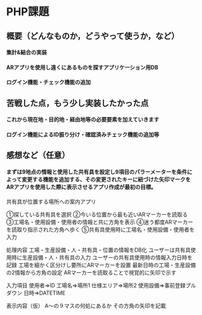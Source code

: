 # PHP課題

## 概要（どんなものか，どうやって使うか，など）
#### 集計&結合の実装<br>
#### ARアプリを使用し遠くにあるものを探すアプリケーション用DB<br>
#### ログイン機能・チェック機能の追加<br>

## 苦戦した点，もう少し実装したかった点
#### これから現在地・目的地・経由地等の必要要素を加えていきます<br>
#### ログイン機能によるID振り分け・確認済みチェック機能の追加等<br>

## 感想など（任意）
#### まずは9地点の情報と使用した共有具を設定し9項目のパラーメーターを条件によって変更する機能を追加する、その変更されたキーに紐づけた矢印マークをARアプリを使用した際に表示させるアプリ作成が最初の目標。<br>

共有具が位置する場所への案内アプリ

①探している共有具を選択
②今いる位置から最も近いARマーカーを読取る
③工場名・使用設備・使用者の情報と共に方角を表示
④迷う都度ARマーカーを読取り指示された方角へ歩く
⑤共有具使用時に工場名・使用設備・使用者を入力

処理内容
工場・生産設備・人・共有具・位置の情報をDB化
ユーザーは共有具使用時に生産設備・人・共有具の入力
ユーザーの共有具使用時の情報入力日時を記録
工場を細かく区分けし要所にARマーカーを設置
最新日時の工場・生産設備の2情報から方角の設定
ARマーカーを読取ることで視覚的に矢印で示す


入力項目
使用者⇒ID
工場名⇒場所1
仕様エリア⇒場所2
使用設備⇒事前登録プルダウン
日時⇒DATETIME

表示内容（仮）
A～の９マスの何処にあるか
その方角の矢印を記載
